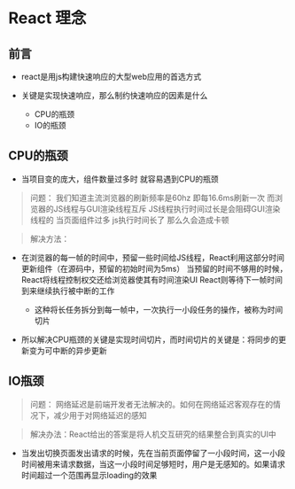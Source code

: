 # React 理念

## 前言

- react是用js构建快速响应的大型web应用的首选方式

- 关键是实现快速响应，那么制约快速响应的因素是什么
    - CPU的瓶颈
    - IO的瓶颈

## CPU的瓶颈

- 当项目变的庞大，组件数量过多时 就容易遇到CPU的瓶颈

> 问题： 我们知道主流浏览器的刷新频率是60hz 即每16.6ms刷新一次 而浏览器的JS线程与GUI渲染线程互斥 JS线程执行时间过长是会阻碍GUI渲染线程的 当页面组件过多 js执行时间长了 那么久会造成卡顿

> 解决方法：
- 在浏览器的每一帧的时间中，预留一些时间给JS线程，React利用这部分时间更新组件（在源码中，预留的初始时间为5ms） 当预留的时间不够用的时候，React将线程控制权交还给浏览器使其有时间渲染UI React则等待下一帧时间到来继续执行被中断的工作
    - 这种将长任务拆分到每一帧中，一次执行一小段任务的操作，被称为时间切片

- 所以解决CPU瓶颈的关键是实现时间切片，而时间切片的关键是：将同步的更新变为可中断的异步更新

## IO瓶颈

> 问题： 网络延迟是前端开发者无法解决的。如何在网络延迟客观存在的情况下，减少用于对网络延迟的感知

> 解决办法：React给出的答案是将人机交互研究的结果整合到真实的UI中

- 当发出切换页面发出请求的时候，先在当前页面停留了一小段时间，这一小段时间被用来请求数据，当这一小段时间足够短时，用户是无感知的。如果请求时间超过一个范围再显示loading的效果

